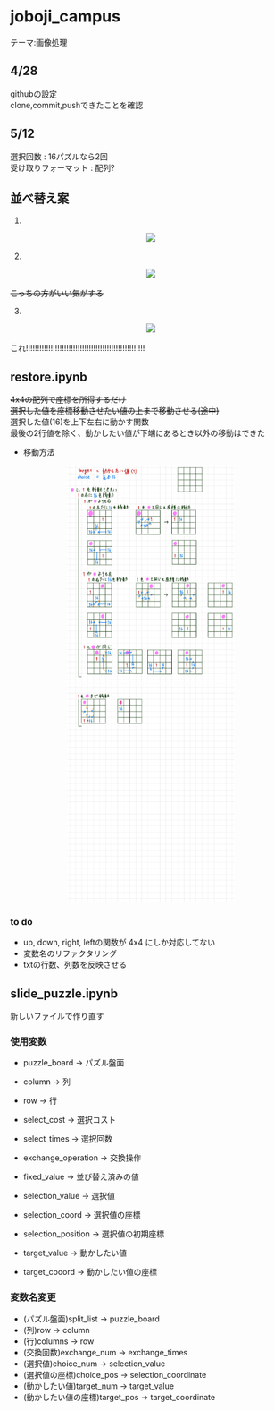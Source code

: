 # joboji_campus

テーマ:画像処理

## 4/28
githubの設定  
clone,commit,pushできたことを確認  

## 5/12
選択回数 : 16パズルなら2回  
受け取りフォーマット : 配列?

## 並べ替え案
1. 
<div align="center"><img src="image/案1.jpg" width="300"></div>

2. 
<div align="center"><img src="image/案2.jpg" width="300"></div>

~~こっちの方がいい気がする~~


3. 
<div align="center"><img src="image/案3.jpg" width="300"></div>

これ!!!!!!!!!!!!!!!!!!!!!!!!!!!!!!!!!!!!!!!!!!!!!!!!!!!!!  

## restore.ipynb
~~4x4の配列で座標を所得するだけ~~  
~~選択した値を座標移動させたい値の上まで移動させる(途中)~~  
選択した値(16)を上下左右に動かす関数  
最後の2行値を除く、動かしたい値が下端にあるとき以外の移動はできた  

* 移動方法
<div align="center"><img src="image/移動方法1.jpg" width="300"></div>
<div align="center"><img src="image/移動方法2.jpg" width="300"></div>

### to do
* up, down, right, leftの関数が 4x4 にしか対応してない
* 変数名のリファクタリング
* txtの行数、列数を反映させる

## slide_puzzle.ipynb
新しいファイルで作り直す  

### 使用変数
* puzzle_board → パズル盤面
* column → 列
* row → 行
* select_cost → 選択コスト
* select_times → 選択回数
* exchange_operation → 交換操作
* fixed_value → 並び替え済みの値

* selection_value → 選択値
* selection_coord → 選択値の座標
* selection_position → 選択値の初期座標
* target_value → 動かしたい値
* target_cooord → 動かしたい値の座標


### 変数名変更
* (パズル盤面)split_list → puzzle_board
* (列)row → column
* (行)columns → row
* (交換回数)exchange_num → exchange_times
* (選択値)choice_num → selection_value
* (選択値の座標)choice_pos → selection_coordinate
* (動かしたい値)target_num → target_value
* (動かしたい値の座標)target_pos → target_coordinate



